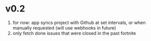 # v0.2

1. for now: app syncs project with Github at set intervals, or when manually requested (will use webhooks in future)
2. only fetch done issues that were closed in the past fortnite
